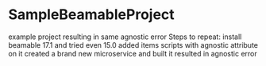 # SampleBeamableProject
 
example project resulting in same agnostic error
Steps to repeat:
install beamable 17.1 and tried even 15.0
added items scripts with agnostic attribute on it
created a brand new microservice and built it
resulted in agnostic error
